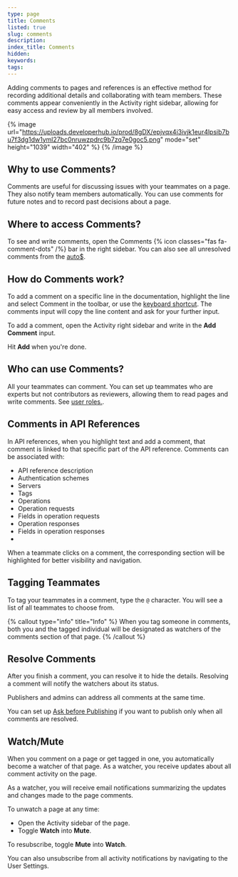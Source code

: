 ```yaml
---
type: page
title: Comments
listed: true
slug: comments
description: 
index_title: Comments
hidden: 
keywords: 
tags: 
---
```


Adding comments to pages and references is an effective method for recording additional details and collaborating with team members. These comments appear conveniently in the Activity right sidebar, allowing for easy access and review by all members involved.

{% image url="https://uploads.developerhub.io/prod/8gDX/epjvqx4i3ivjk1eur4lpsib7bu7f3dg1dw1yml27bc0nruwzpdrc9b7zq7e0goc5.png" mode="set" height="1039" width="402" %}
{% /image %}

## Why to use Comments?

Comments are useful for discussing issues with your teammates on a page. They also notify team members automatically. You can use comments for future notes and to record past decisions about a page.

## Where to access Comments?

To see and write comments, open the Comments {% icon classes="fas fa-comment-dots" /%} bar in the right sidebar. You can also see all unresolved comments from the [auto$](/support-center/dashboard).

## How do Comments work?

To add a comment on a specific line in the documentation, highlight the line and select Comment in the toolbar, or use the [keyboard shortcut](/support-center/keyboard-shortcuts). The comments input will copy the line content and ask for your further input.

To add a comment, open the Activity right sidebar and write in the **Add Comment** input.

Hit **Add** when you're done.

## Who can use Comments?

All your teammates can comment. You can set up teammates who are experts but not contributors as reviewers, allowing them to read pages and write comments. See [user roles.](/support-center/collaboration#user-roles).

## Comments in API References

In API references, when you highlight text and add a comment, that comment is linked to that specific part of the API reference. Comments can be associated with:

- API reference description
- Authentication schemes
- Servers
- Tags
- Operations
- Operation requests
- Fields in operation requests
- Operation responses
- Fields in operation responses
- 

When a teammate clicks on a comment, the corresponding section will be highlighted for better visibility and navigation.

## Tagging Teammates

To tag your teammates in a comment, type the `@` character. You will see a list of all teammates to choose from.

{% callout type="info" title="Info" %}
When you tag someone in comments, both you and the tagged individual will be designated as watchers of the comments section of that page.
{% /callout %}

## Resolve Comments

After you finish a comment, you can resolve it to hide the details. Resolving a comment will notify the watchers about its status.

Publishers and admins can address all comments at the same time.

You can set up [Ask before Publishing](/support-center/advanced-settings#ask-before-publishing) if you want to publish only when all comments are resolved.

## Watch/Mute

When you comment on a page or get tagged in one, you automatically become a watcher of that page. As a watcher, you receive updates about all comment activity on the page.

As a watcher, you will receive email notifications summarizing the updates and changes made to the page comments.

To unwatch a page at any time:

- Open the Activity sidebar of the page.
- Toggle **Watch** into **Mute**.

To resubscribe, toggle **Mute** into **Watch**.

You can also unsubscribe from all activity notifications by navigating to the User Settings.
